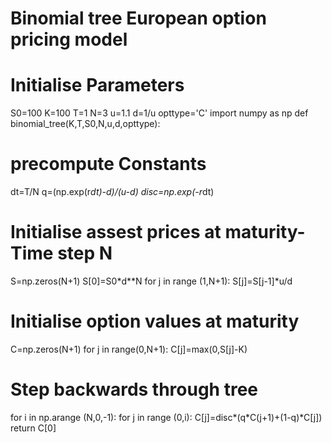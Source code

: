 # Binomial tree European option pricing model
# Initialise Parameters
S0=100
K=100
T=1
N=3
u=1.1
d=1/u
opttype='C'
import numpy as np
def binomial_tree(K,T,S0,N,u,d,opttype):
# precompute Constants
dt=T/N
q=(np.exp(r*dt)-d)/(u-d)
disc=np.exp(-r*dt)
# Initialise assest prices at maturity- Time step N
S=np.zeros(N+1)
S[0]=S0*d**N
for j in range (1,N+1):
S[j]=S[j-1]*u/d
# Initialise option values at maturity
C=np.zeros(N+1)
for j in range(0,N+1):
C[j]=max(0,S[j]-K)
# Step backwards through tree
for i in np.arange (N,0,-1):
    for j in range (0,i):
        C[j]=disc*(q*C(j+1)+(1-q)*C[j])
return C[0]        
        
